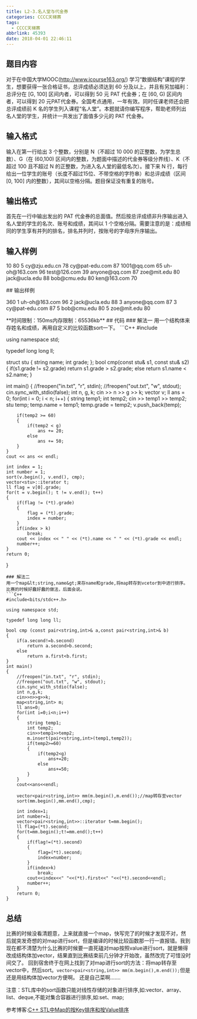 ```yaml
---
title: L2-3.名人堂与代金券
categories: CCCC天梯赛
tags:
  - CCCC天梯赛
abbrlink: 45393
date: 2018-04-01 22:46:11
---
```

## 题目内容
对于在中国大学MOOC(http://www.icourse163.org/) 学习“数据结构”课程的学生，想要获得一张合格证书，总评成绩必须达到 60 分及以上，并且有另加福利：总评分在 [G, 100] 区间内者，可以得到 50 元 PAT 代金券；在 [60, G) 区间内者，可以得到 20 元PAT代金券。全国考点通用，一年有效。同时任课老师还会把总评成绩前 K 名的学生列入课程“名人堂”。本题就请你编写程序，帮助老师列出名人堂的学生，并统计一共发出了面值多少元的 PAT 代金券。
## 输入格式
输入在第一行给出 3 个整数，分别是 N（不超过 10 000 的正整数，为学生总数）、G（在 (60,100) 区间内的整数，为题面中描述的代金券等级分界线）、K（不超过 100 且不超过 N 的正整数，为进入名人堂的最低名次）。接下来 N 行，每行给出一位学生的账号（长度不超过15位、不带空格的字符串）和总评成绩（区间 [0, 100] 内的整数），其间以空格分隔。题目保证没有重复的账号。 
## 输出格式
首先在一行中输出发出的 PAT 代金券的总面值。然后按总评成绩非升序输出进入名人堂的学生的名次、账号和成绩，其间以 1 个空格分隔。需要注意的是：成绩相同的学生享有并列的排名，排名并列时，按账号的字母序升序输出。
## 输入样例
<div class="note default no-icon"><p>
10 80 5
cy@zju.edu.cn 78
cy@pat-edu.com 87
1001@qq.com 65
uh-oh@163.com 96
test@126.com 39
anyone@qq.com 87
zoe@mit.edu 80
jack@ucla.edu 88
bob@cmu.edu 80
ken@163.com 70
</p></div>
## 输出样例
<div class="note default no-icon"><p>
360
1 uh-oh@163.com 96
2 jack@ucla.edu 88
3 anyone@qq.com 87
3 cy@pat-edu.com 87
5 bob@cmu.edu 80
5 zoe@mit.edu 80
</p></div>
**时间限制：150ms内存限制：65536kb**
## 代码
### 解法一
用一个结构体来存姓名和成绩，再用自定义的比较函数sort一下。
```C++
#include<bits/stdc++.h>

using namespace std;

typedef long long ll;

struct stu
{
    string name;
    int grade;
};
bool cmp(const stu& s1, const stu& s2)
{
    if(s1.grade != s2.grade)
        return s1.grade > s2.grade;
    else
        return s1.name < s2.name;
}

int main()
{
    //freopen("in.txt", "r", stdin);
    //freopen("out.txt", "w", stdout);
    cin.sync_with_stdio(false);
    int n, g, k;
    cin >> n >> g >> k;
    vector<stu> v;
    ll ans = 0;
    for(int i = 0; i < n; i++)
    {
        string temp1;
        int temp2;
        cin >> temp1 >> temp2;
        stu temp;
        temp.name = temp1;
        temp.grade = temp2;
        v.push_back(temp);

        if(temp2 >= 60)
        {
            if(temp2 < g)
                ans += 20;
            else
                ans += 50;
        }
    }
    cout << ans << endl;

    int index = 1;
    int number = 1;
    sort(v.begin(), v.end(), cmp);
    vector<stu>::iterator t;
    ll flag = v[0].grade;
    for(t = v.begin(); t != v.end(); t++)
    {
        if(flag != (*t).grade)
        {
            flag = (*t).grade;
            index = number;
        }
        if(index > k)
            break;
        cout << index << " " << (*t).name << " " << (*t).grade << endl;
        number++;
    }
    return 0;
}
```
### 解法二
用一个map&lt;string,name&gt;来存name和grade,将map转存到vcetor到中进行排序。
比赛的时候好蠢好蠢的做法，后面会说。
```C++
#include<bits/stdc++.h>

using namespace std;

typedef long long ll;

bool cmp (const pair<string,int>& a,const pair<string,int>& b)
{
    if(a.second!=b.second)
        return a.second>b.second;
    else
        return a.first<b.first;
}
int main()
{
    //freopen("in.txt", "r", stdin);
    //freopen("out.txt", "w", stdout);
    cin.sync_with_stdio(false);
    int n,g,k;
    cin>>n>>g>>k;
    map<string,int> m;
    ll ans=0;
    for(int i=0;i<n;i++)
    {
        string temp1;
        int temp2;
        cin>>temp1>>temp2;
        m.insert(pair<string,int>(temp1,temp2));
        if(temp2>=60)
        {
            if(temp2<g)
                ans+=20;
            else
                ans+=50;
        }
    }
    cout<<ans<<endl;

    vector<pair<string,int>> mm(m.begin(),m.end());//map转存至vector
    sort(mm.begin(),mm.end(),cmp);

    int index=1;
    int number=1;
    vector<pair<string,int>>::iterator t=mm.begin();
    ll flag=(*t).second;
    for(t=mm.begin();t!=mm.end();t++)
    {
        if(flag!=(*t).second)
        {
            flag=(*t).second;
            index=number;
        }
        if(index>k)
            break;
        cout<<index<<" "<<(*t).first<<" "<<(*t).second<<endl;
        number++;
    }
    return 0;
}
```
## 总结
比赛的时候没看清题意，上来就直接一个map，快写完了的时候才发现不对，然后就突发奇想的对map进行sort，但是编译的时候比较函数那一行一直报错。我到现在都不清楚为什么比赛的时候要一直死磕对map按照value进行sort，就是懒得改成结构体加vector，结果直到比赛结束前几分钟才开始改，虽然改完了可惜没时间交了。
回到宿舍终于在网上找到了对map进行sort的方法：将map转存至vector中，然后sort。`vector<pair<string,int>> mm(m.begin(),m.end());`但是还是用结构体加vector方便啊。
还是自己菜啊.......
<div class="note warning"><p>
注意：STL库中的sort函数只能对线性存储的对象进行排序,如:vector、array、list、deque,不能对集合容器进行排序,如:set、map;
</p></div>

参考博客:[C++ STL中Map的按Key排序和按Value排序](https://blog.csdn.net/iicy266/article/details/11906189)